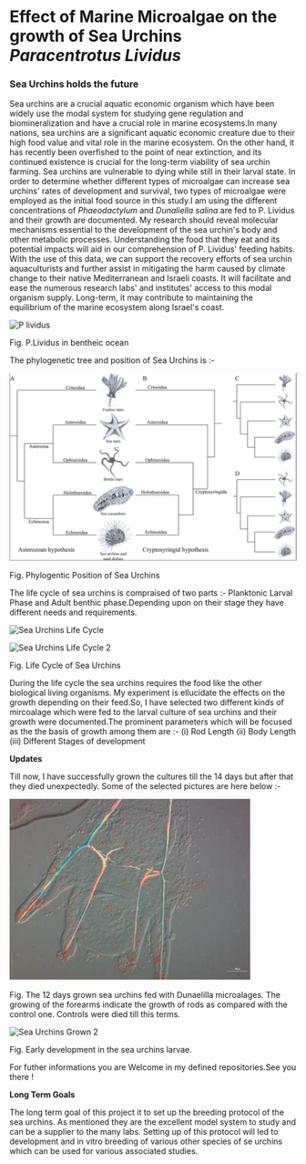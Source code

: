 
# Effect of Marine Microalgae on the growth of Sea Urchins *Paracentrotus Lividus* #

### Sea Urchins holds the future ###

Sea urchins are a crucial aquatic economic organism which have been widely use the modal system for studying gene regulation and biomineralization and have a crucial role in marine ecosystems.In many nations, sea urchins are a significant aquatic economic creature due to their high food value and vital role in the marine ecosystem. On the other hand, it has recently been overfished to the point of near extinction, and its continued existence is crucial for the long-term viability of sea urchin farming. Sea urchins are vulnerable to dying while still in their larval state. In order to determine whether different types of microalgae can increase sea urchins' rates of development and survival, two types of microalgae were employed as the initial food source in this study.I am using the different concentrations of *Phaeodactylum* and *Dunaliella salina* are fed to P. Lividus and their growth are documented. My research should reveal molecular mechanisms essential to the development of the sea urchin's body and other metabolic processes. Understanding the food that they eat and its potential impacts will aid in our comprehension of P. Lividus' feeding habits. With the use of this data, we can support the recovery efforts of sea urchin aquaculturists and further assist in mitigating the harm caused by climate change to their native Mediterranean and Israeli coasts. It will facilitate and ease the numerous research labs' and institutes' access to this modal organism supply. Long-term, it may contribute to maintaining the equilibrium of the marine ecosystem along Israel's coast.   

![P lividus](https://github.com/prakashaman717/Effect-of-Marine-Microalgae-on-the-developmental-growth-of-Sea-Urchins-Paracentrotus-Lividus/blob/main/Images/P%20lividus.jpg) 

Fig. P.Lividus in bentheic ocean



The phylogenetic tree and position of Sea Urchins is :-



![Phlogenetic Tree](https://github.com/prakashaman717/Effect-of-Marine-Microalgae-on-the-growth-of-Sea-Urchins/blob/main/Images/Phylogenetic%20Tree%20.png)

Fig. Phylogentic Position of Sea Urchins



The life cycle of sea urchins is compraised of two parts :- Planktonic Larval Phase and Adult benthic phase.Depending upon on their stage they have different needs and requirements.

![Sea Urchins Life Cycle](https://github.com/prakashaman717/Effect-of-Marine-Microalgae-on-the-growth-of-Sea-Urchins/blob/main/Images/Sea%20Urchins%20Life%20Cycle.jpeg)


![Sea Urchins Life Cycle 2](https://github.com/prakashaman717/Effect-of-Marine-Microalgae-on-the-growth-of-Sea-Urchins/blob/main/Images/Sea%20Urchins%20Life%20Cycle%202.jpeg)

Fig. Life Cycle of Sea Urchins

During the life cycle the sea urchins requires the food like the other biological living organisms. My experiment is ellucidate the effects on the growth depending on their feed.So, I have selected two different kinds of mircoalage which were fed to the larval culture of sea urchins and their growth were documented.The prominent parameters which will be focused as the the basis of growth among them are :- 
(i) Rod Length
(ii) Body Length
(iii) Different Stages of development

**Updates**

Till now, I have successfully grown the cultures till the 14 days but after that they died unexpectedly. Some of the selected pictures are here below :- 

![Sea Urchins Grown Ones](https://github.com/prakashaman717/Effect-of-Marine-Microalgae-on-the-growth-of-Sea-Urchins/blob/main/Images/Sea%20Urchins%20Grown%20Ones.jpg)

Fig. The 12 days grown sea urchins fed with Dunaelilla microalages. The growing of the forearms indicate the growth of rods as compared with the control one. Controls were died till           this terms.

![Sea Urchins Grown 2](https://github.com/prakashaman717/Effect-of-Marine-Microalgae-on-the-growth-of-Sea-Urchins/blob/main/Images/Sea%20Urchins%20Grown%202.png)



Fig. Early development in the sea urchins larvae.

For futher informations you are Welcome in my defined repositories.See you there !

**Long Term Goals**

The long term goal of this project it to set up the breeding protocol of the sea urchins. As mentioned they are the excellent model system to study and can be a supplier to the many labs. Setting up of this protocol will led to development and in vitro breeding of various other species of se urchins which can be used for various associated studies. 

